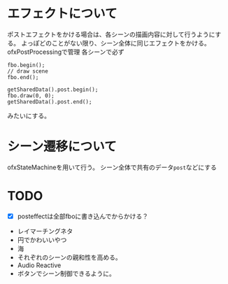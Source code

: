 # エフェクトについて
ポストエフェクトをかける場合は、各シーンの描画内容に対して行うようにする。
よっぽどのことがない限り、シーン全体に同じエフェクトをかける。
ofxPostProcessingで管理
各シーンで必ず
```
fbo.begin();
// draw scene
fbo.end();

getSharedData().post.begin();
fbo.draw(0, 0);
getSharedData().post.end();
```
みたいにする。
# シーン遷移について
ofxStateMachineを用いて行う。
シーン全体で共有のデータ`post`などにする

# TODO
- [x] posteffectは全部fboに書き込んでからかける？
- レイマーチングネタ
- 円でかわいいやつ
- 海
- それぞれのシーンの親和性を高める。
- Audio Reactive
- ボタンでシーン制御できるように。
